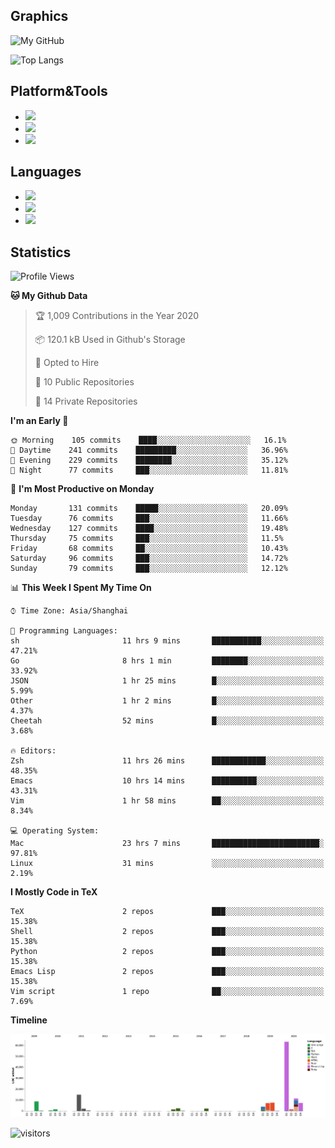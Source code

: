 ## Graphics

![My GitHub](https://github-readme-stats.vercel.app/api?username=SteamedFish&count_private=true&show_icons=true&theme=buefy&include_all_commits=false)

![Top Langs](https://github-readme-stats.vercel.app/api/top-langs/?username=SteamedFish&theme=buefy&hide=ruby&count_private=true&show_icons=true&layout=compact)

## Platform&Tools

* [![](https://img.shields.io/badge/ArchLinux--purple?style=flat-square&logo=ArchLinux)](https://www.archlinux.org/)
* [![](https://img.shields.io/badge/Gentoo-testing-purple?style=flat-square&logo=Gentoo)](https://www.gentoo.org/)
* [![](https://img.shields.io/badge/Doom%20Emacs-28-blue?style=flat-square&logo=Gnu%20emacs&logoColor=white)](https://www.gnu.org/software/emacs/)

## Languages

* [![](https://img.shields.io/badge/-Python-3776AB?style=flat-square&logo=python&logoColor=white)](https://www.python.org/)
* [![](https://img.shields.io/badge/-Bash-00ADD8?style=flat-square&logo=Gnu-bash&logoColor=white)](https://www.gnu.org/software/bash/)
* [![](https://img.shields.io/badge/-Go-00ADD8?style=flat-square&logo=go&logoColor=white)](https://golang.org/)

## Statistics

<!--START_SECTION:waka-->
![Profile Views](http://img.shields.io/badge/Profile%20Views-12-blue)

**🐱 My Github Data** 

> 🏆 1,009 Contributions in the Year 2020
 > 
> 📦 120.1 kB Used in Github's Storage 
 > 
> 💼 Opted to Hire
 > 
> 📜 10 Public Repositories 
 > 
> 🔑 14 Private Repositories  
 > 
**I'm an Early 🐤** 

```text
🌞 Morning    105 commits    ████░░░░░░░░░░░░░░░░░░░░░   16.1% 
🌆 Daytime    241 commits    █████████░░░░░░░░░░░░░░░░   36.96% 
🌃 Evening    229 commits    ████████░░░░░░░░░░░░░░░░░   35.12% 
🌙 Night      77 commits     ███░░░░░░░░░░░░░░░░░░░░░░   11.81%

```
📅 **I'm Most Productive on Monday** 

```text
Monday       131 commits    █████░░░░░░░░░░░░░░░░░░░░   20.09% 
Tuesday      76 commits     ███░░░░░░░░░░░░░░░░░░░░░░   11.66% 
Wednesday    127 commits    ████░░░░░░░░░░░░░░░░░░░░░   19.48% 
Thursday     75 commits     ███░░░░░░░░░░░░░░░░░░░░░░   11.5% 
Friday       68 commits     ██░░░░░░░░░░░░░░░░░░░░░░░   10.43% 
Saturday     96 commits     ███░░░░░░░░░░░░░░░░░░░░░░   14.72% 
Sunday       79 commits     ███░░░░░░░░░░░░░░░░░░░░░░   12.12%

```


📊 **This Week I Spent My Time On** 

```text
⌚︎ Time Zone: Asia/Shanghai

💬 Programming Languages: 
sh                       11 hrs 9 mins       ███████████░░░░░░░░░░░░░░   47.21% 
Go                       8 hrs 1 min         ████████░░░░░░░░░░░░░░░░░   33.92% 
JSON                     1 hr 25 mins        █░░░░░░░░░░░░░░░░░░░░░░░░   5.99% 
Other                    1 hr 2 mins         █░░░░░░░░░░░░░░░░░░░░░░░░   4.37% 
Cheetah                  52 mins             █░░░░░░░░░░░░░░░░░░░░░░░░   3.68%

🔥 Editors: 
Zsh                      11 hrs 26 mins      ████████████░░░░░░░░░░░░░   48.35% 
Emacs                    10 hrs 14 mins      ██████████░░░░░░░░░░░░░░░   43.31% 
Vim                      1 hr 58 mins        ██░░░░░░░░░░░░░░░░░░░░░░░   8.34%

💻 Operating System: 
Mac                      23 hrs 7 mins       ████████████████████████░   97.81% 
Linux                    31 mins             ░░░░░░░░░░░░░░░░░░░░░░░░░   2.19%

```

**I Mostly Code in TeX** 

```text
TeX                      2 repos             ███░░░░░░░░░░░░░░░░░░░░░░   15.38% 
Shell                    2 repos             ███░░░░░░░░░░░░░░░░░░░░░░   15.38% 
Python                   2 repos             ███░░░░░░░░░░░░░░░░░░░░░░   15.38% 
Emacs Lisp               2 repos             ███░░░░░░░░░░░░░░░░░░░░░░   15.38% 
Vim script               1 repo              ██░░░░░░░░░░░░░░░░░░░░░░░   7.69%

```


**Timeline**

![Chart not found](https://raw.githubusercontent.com/SteamedFish/SteamedFish/master/charts/bar_graph.png) 


<!--END_SECTION:waka-->

![visitors](https://visitor-badge.laobi.icu/badge?page_id=SteamedFish.SteamedFish)
